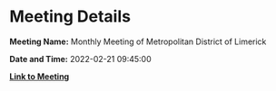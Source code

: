 # Meeting Details

**Meeting Name:** Monthly Meeting of Metropolitan District of Limerick

**Date and Time:** 2022-02-21 09:45:00

**[Link to Meeting](https://www.limerick.ie/council/whats-on/monthly-meeting-metropolitan-district-limerick-82)**
